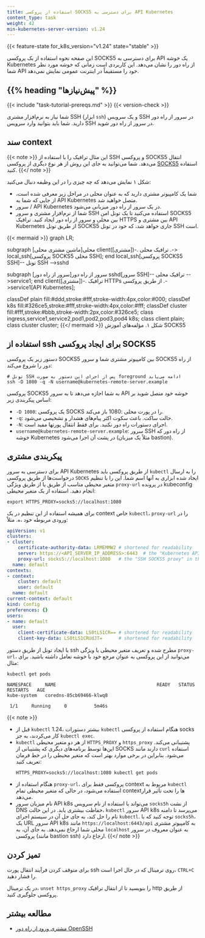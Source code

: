 ```yaml
---
title: استفاده از پروکسی SOCKS5 برای دسترسی به API Kubernetes
content_type: task
weight: 42
min-kubernetes-server-version: v1.24
---
```


<!-- overview -->

{{< feature-state for_k8s_version="v1.24" state="stable" >}}

این صفحه نحوه استفاده از یک پروکسی SOCKS5 برای دسترسی به API یک خوشه Kubernetes از راه دور را نشان می‌دهد. این کاربردی است زمانی که خوشه مورد نظر شما API خود را مستقیماً در اینترنت عمومی نمایش نمی‌دهد.

## {{% heading "پیش‌نیازها" %}}

{{< include "task-tutorial-prereqs.md" >}} {{< version-check >}}

شما نیاز به نرم‌افزار مشتری SSH (ابزار `ssh`) و یک سرویس SSH در سرور از راه دور دارید. شما باید بتوانید وارد سرویس SSH در سرور از راه دور شوید.

<!-- steps -->

## سند context

{{< note >}}
این مثال ترافیک را با استفاده از SSH و پروکسی SOCKS5 انتقال می‌دهد. شما می‌توانید به جای این روش از هر نوع دیگری از پروکسی [SOCKS5](https://en.wikipedia.org/wiki/SOCKS#SOCKS5) استفاده کنید.
{{</ note >}}

شکل ۱ نمایش می‌دهد که چه چیزی را در این وظیفه دنبال می‌کنید:

* شما یک کامپیوتر مشتری دارید که به عنوان محلی در مراحل زیر معرفی شده است، از جایی که شما به API Kubernetes متصل خواهید شد.
* سرور / API Kubernetes در یک سرور از راه دور میزبانی می‌شود.
* شما از نرم‌افزار مشتری و سرور SSH استفاده می‌کنید تا یک تونل امن SOCKS5 بین محلی و سرور از راه دور ایجاد کنید. ترافیک HTTPS بین مشتری و API Kubernetes از طریق تونل SOCKS5 جاری خواهد شد، که خود در تونل SSH است.

{{< mermaid >}}
graph LR;

  subgraph محلی[ماشین مشتری محلی]
  client([مشتری])-. ترافیک محلی .->  local_ssh[پروکسی SOCKS5 محلی SSH];
  end
  local_ssh[پروکسی SOCKS5 SSH]-- تونل SSH -->sshd

  subgraph سرور از راه دور[سرور از راه دور]
  sshd[سرور SSH]-- ترافیک محلی -->service1;
  end
  client([مشتری])-. ترافیک HTTPs از طریق پروکسی .->service1[API Kubernetes];

  classDef plain fill:#ddd,stroke:#fff,stroke-width:4px,color:#000;
  classDef k8s fill:#326ce5,stroke:#fff,stroke-width:4px,color:#fff;
  classDef cluster fill:#fff,stroke:#bbb,stroke-width:2px,color:#326ce5;
  class ingress,service1,service2,pod1,pod2,pod3,pod4 k8s;
  class client plain;
  class cluster cluster;
{{</ mermaid >}}
شکل ۱. مؤلفه‌های آموزش SOCKS5

## استفاده از ssh برای ایجاد پروکسی SOCKS5

دستور زیر یک پروکسی SOCKS5 بین کامپیوتر مشتری شما و سرور SOCKS5 از راه دور را شروع می‌کند:

```shell
# تونل SSH پس از اجرای این دستور به صورت foreground ادامه می‌یابد
ssh -D 1080 -q -N username@kubernetes-remote-server.example
```

پروکسی SOCKS5 به شما اجازه می‌دهد تا به سرور API خوشه خود متصل شوید بر اساس پیکربندی زیر:
* `-D 1080`: یک پروکسی SOCKS را در پورت محلی :1080 باز می‌کند.
* `-q`: حالت ساکت. باعث سکوت اکثر پیام‌های هشدار و تشخیصی می‌شود.
* `-N`: اجرای دستورات راه دور نکنید. برای فقط انتقال پورتها مفید است.
* `username@kubernetes-remote-server.example`: سرور SSH از راه دور که خوشه Kubernetes در پشت آن اجرا می‌شود (مثلاً یک میزبان bastion).

## پیکربندی مشتری

برای دسترسی به سرور API Kubernetes از طریق پروکسی باید `kubectl` را به ارسال درخواست‌ها از طریق پروکسی `SOCKS` ایجاد شده ابزاری به آنها اسم شما. این را با تنظیم متغیر محیطی مناسب از طریق یا از طریق ویژگی `proxy-url` در پرونده kubeconfig انجام دهید. استفاده از یک متغیر محیطی:

```shell
export HTTPS_PROXY=socks5://localhost:1080
```

برای همیشه استفاده از این تنظیم در یک context خاص `kubectl`، `proxy-url` را در ورودی مربوطه خود ،ه. مثلاً:

```yaml
apiVersion: v1
clusters:
- cluster:
    certificate-authority-data: LRMEMMW2 # shortened for readability
    server: https://<API_SERVER_IP_ADDRESS>:6443  # the "Kubernetes API" server, in other words the IP address of kubernetes-remote-server.example
    proxy-url: socks5://localhost:1080   # the "SSH SOCKS5 proxy" in the diagram above
  name: default
contexts:
- context:
    cluster: default
    user: default
  name: default
current-context: default
kind: Config
preferences: {}
users:
- name: default
  user:
    client-certificate-data: LS0tLS1CR== # shortened for readability
    client-key-data: LS0tLS1CRUdJT=      # shortened for readability
```

با ایجاد تونل از طریق دستور ssh مطرح شده و تعریف متغیر محیطی یا ویژگی `proxy-url`، می‌توانید از این پروکسی به عنوان مرجع خود با خوشه تعامل داشته باشید. برای مثال:

```shell
kubectl get pods
```

```console
NAMESPACE     NAME                                     READY   STATUS      RESTARTS   AGE
kube-system   coredns-85cb69466-klwq8

 1/1     Running     0          5m46s
```

{{< note >}}
- قبل از `kubectl` 1.24، بیشتر دستورات `kubectl` هنگام استفاده از پروکسی socks کار می‌کردند، به جز `kubectl exec`.
- `kubectl` از هر دو متغیر محیطی `HTTPS_PROXY` و `https_proxy` پشتیبانی می‌کند. این‌ها توسط برنامه‌های دیگری که پشتیبانی از SOCKS دارند مانند `curl` استفاده می‌شود. بنابراین در برخی موارد بهتر است که متغیر محیطی را در خط فرمان تعریف کنید:
  ```shell
  HTTPS_PROXY=socks5://localhost:1080 kubectl get pods
  ```
- هنگام استفاده از `proxy-url`، پروکسی فقط برای context مربوط به `kubectl` استفاده می‌شود، در حالی که متغیر محیطی تمام contextها را تحت تأثیر قرار می‌دهد.
- نام میزبان سرور API k8s می‌تواند با استفاده از نام سرویس `socks5h` از نشت DNS حفاظت بیشتری یابد. در این حالت، `kubectl` سرور API k8s می‌پرسد تا دامنه نام را حل کند، به جای حل آن در سیستم اجرای `kubectl`. توجه کنید که با `socks5h`، یک URL سرور API k8s مانند `https://localhost:6443/api` به کامپیوتر مشتری محلی شما ارجاع نمی‌دهد. به جای آن، به `localhost` به عنوان معروف در سرور پروکسی (مانند bastion ssh) ارجاع دارد.
{{</ note >}}

## تمیز کردن

برای متوقف کردن فرآیند انتقال پورت ssh روی ترمینال که در حال اجرا است، `CTRL+C` را فشار دهید.

در یک ترمینال، `unset https_proxy` را بنویسید تا از انتقال ترافیک http از طریق پروکسی جلوگیری کنید.

## مطالعه بیشتر

* [مشتری ورود از راه دور OpenSSH](https://man.openbsd.org/ssh)
